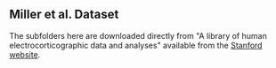 ## Miller et al. Dataset

The subfolders here are downloaded directly from "A library of human electrocorticographic data and analyses" available from the [Stanford website](https://exhibits.stanford.edu/data/catalog/zk881ps0522).